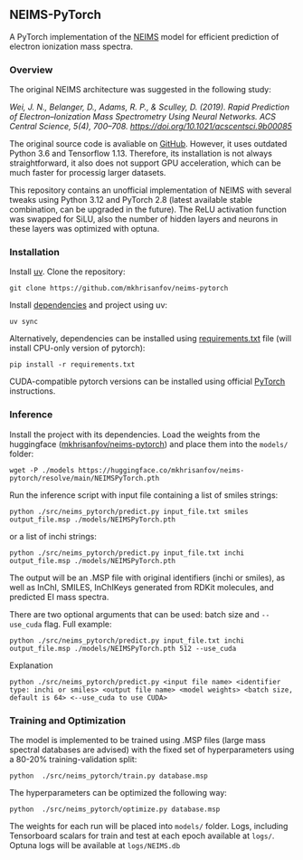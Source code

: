 ## NEIMS-PyTorch

A PyTorch implementation of the [NEIMS](https://github.com/brain-research/deep-molecular-massspec) model for efficient prediction of electron ionization mass spectra.

### Overview

The original NEIMS architecture was suggested in the following study:

*Wei, J. N., Belanger, D., Adams, R. P., & Sculley, D. (2019). Rapid Prediction of Electron–Ionization Mass Spectrometry Using Neural Networks. ACS Central Science, 5(4), 700–708. https://doi.org/10.1021/acscentsci.9b00085*

The original source code is avaliable on [GitHub](https://github.com/brain-research/deep-molecular-massspec). However, it uses outdated Python 3.6 and Tensorflow 1.13. Therefore, its installation is not always straightforward, it also does not support GPU acceleration, which can be much faster for processig larger datasets.

This repository contains an unofficial implementation of NEIMS with several tweaks using Python 3.12 and PyTorch 2.8 (latest available stable combination, can be upgraded in the future). The ReLU activation function was swapped for SiLU, also the number of hidden layers and neurons in these layers was optimized with optuna.

### Installation

Install [uv](github.com/astral-sh/uv).
Clone the repository:

```
git clone https://github.com/mkhrisanfov/neims-pytorch
```

Install [dependencies](./pyproject.toml) and project using uv:

```
uv sync
```

Alternatively, dependencies can be installed using [requirements.txt](./requirements.txt) file (will install CPU-only version of pytorch):

```
pip install -r requirements.txt
```

CUDA-compatible pytorch versions can be installed using official [PyTorch](https://pytorch.org/) instructions.

### Inference

Install the project with its dependencies.
Load the weights from the huggingface ([mkhrisanfov/neims-pytorch](https://huggingface.co/mkhrisanfov/neims-pytorch)) and place them into the `models/` folder:

```
wget -P ./models https://huggingface.co/mkhrisanfov/neims-pytorch/resolve/main/NEIMSPyTorch.pth
```

Run the inference script with input file containing a list of smiles strings:

```
python ./src/neims_pytorch/predict.py input_file.txt smiles output_file.msp ./models/NEIMSPyTorch.pth
```

or a list of inchi strings:

```
python ./src/neims_pytorch/predict.py input_file.txt inchi output_file.msp ./models/NEIMSPyTorch.pth
```

The output will be an .MSP file with original identifiers (inchi or smiles), as well as InChI, SMILES, InChIKeys generated from RDKit molecules, and predicted EI mass spectra.

There are two optional arguments that can be used: batch size and `--use_cuda` flag. Full example:

```
python ./src/neims_pytorch/predict.py input_file.txt inchi output_file.msp ./models/NEIMSPyTorch.pth 512 --use_cuda
```

Explanation

```
python ./src/neims_pytorch/predict.py <input file name> <identifier type: inchi or smiles> <output file name> <model weights> <batch size, default is 64> <--use_cuda to use CUDA>
```

### Training and Optimization

The model is implemented to be trained using .MSP files (large mass spectral databases are advised) with the fixed set of hyperparameters using a 80-20% training-validation split:

```
python  ./src/neims_pytorch/train.py database.msp
```

The hyperparameters can be optimized the following way:

```
python  ./src/neims_pytorch/optimize.py database.msp
```

The weights for each run will be placed into `models/` folder. Logs, including Tensorboard scalars for train and test at each epoch available at `logs/`. Optuna logs will be available at `logs/NEIMS.db`
